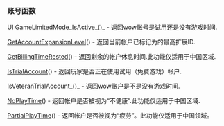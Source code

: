 ### 账号函数

UI GameLimitedMode\_IsActive_\(\)_ - 返回wow账号是试用还是没有游戏时间.

[GetAccountExpansionLevel](https://wow.gamepedia.com/API_GetAccountExpansionLevel)\(\) - 返回当前帐户已标记为的最高扩展ID.

[GetBillingTimeRested](https://wow.gamepedia.com/API_GetBillingTimeRested)\(\) - 返回剩余的帐户休息时间.此功能仅适用于中国区域.

[IsTrialAccount](https://wow.gamepedia.com/API_IsTrialAccount)\(\) - 返回玩家是否正在使用试用（免费游戏）帐户.

IsVeteranTrialAccount_\(\)_ - 返回wow账户是不是没有游戏时间.

[NoPlayTime](https://wow.gamepedia.com/API_NoPlayTime)\(\) - 返回帐户是否被视为“不健康”.此功能仅适用于中国区域.

[PartialPlayTime](https://wow.gamepedia.com/API_PartialPlayTime)\(\) - 返回帐户是否被视为“疲劳”。此功能仅适用于中国领域。

